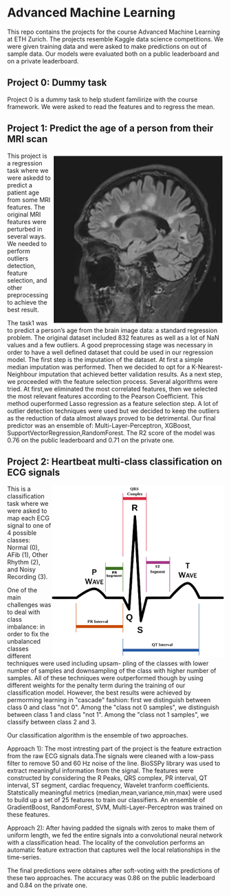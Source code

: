 # Advanced Machine Learning
This repo contains the projects for the course Advanced Machine Learning at ETH Zurich. The projects resemble Kaggle data science competitions. We were given training data and were asked to make predictions on out of sample data. Our models were evaluated both on a public leaderboard and on a private leaderboard.


## Project 0: Dummy task
Project 0 is a dummy task to help student familirize with the course framework. We were asked to read the features and to regress the mean.

## Project 1: Predict the age of a person from their MRI scan
<img align="right" width="400" height="400" src="Images/mri.webp">
This project is a regression task where we were askedd to predict a patient age from some MRI features. The original MRI features were perturbed in several ways. We needed to perform outliers detection, feature selection, and other preprocessing to achieve the best result.

The task1 was to predict a person’s age from the brain image data: a standard regression problem. The original dataset included 832 features as well as a lot of NaN values and a few outliers. A good preprocessing stage was necessary in order to have a well defined dataset that could be used in our regression model. The first step is the imputation of the dataset. At first a simple median imputation was performed. Then we decided to opt for a K-Nearest-Neighbour imputation that achieved better validation results.
As a next step, we proceeded with the feature selection process. Several algorithms were tried. At first,we eliminated the most correlated features, then we selected the most relevant features according to the Pearson Coefficient. This method ouperformed Lasso regression as a feature selection step.
A lot of outlier detection techniques were used but we decided to keep the outliers as the reduction of data almost always proved to be detrimental.
Our final predictor was an ensemble of: Multi-Layer-Perceptron, XGBoost, SupportVectorRegression,RandomForest. The R2 score of the model was 0.76 on the public leaderboard and 0.71 on the private one.

## Project 2: Heartbeat multi-class classification on ECG signals
<img align="right" width="400" height="400" src="Images/ecg.webp">
This is a classification task where we were asked to map each ECG signal to one of 4 possible classes: Normal (0), AFib (1), Other Rhythm (2), and Noisy Recording (3).

One of the main challenges was to deal with class imbalance: in order to fix the unbalanced classes different techniques were used including upsam- pling of the classes with lower number of samples and downsampling of the class with higher number of samples. All of these techniques were outperformed though by using different weights for the penalty term during the training of our classification model. However, the best results were achieved by permorming learning in "cascade" fashion: first we distinguish between class 0 and class "not 0". Among the "class not 0 samples", we distinguish between class 1 and class "not 1". Among the "class not 1 samples", we classify between class 2 and 3. 

Our classification algorithm is the ensemble of two approaches.

Approach 1): The most intresting part of the project is the feature extraction from the raw ECG signals data.The signals were cleaned with a low-pass filter to remove 50 and 60 Hz noise of the line. BioSSPy library was used to extract meaningful information from the signal. The features were constructed by considering the R Peaks, QRS complex, PR interval, QT interval, ST segment, cardiac frequency, Wavelet tranform coefficients. Statstically meaningful metrics (median,mean,variance,min,max) were used to build up a set of 25 features to train our classifiers. An ensemble of GradientBoost, RandomForest, SVM, Multi-Layer-Perceptron was trained on these features.


Approach 2): After having padded the signals with zeros to make them of uniform length, we fed the entire signals into a convolutional neural network with a classification head. The locality of the convolution performs an automatic feature extraction that captures well the local relationships in the time-series.

The final predictions were obtaines after soft-voting with the predictions of these two approaches. The accuracy was 0.86 on the public leaderboard and 0.84 on the private one.



